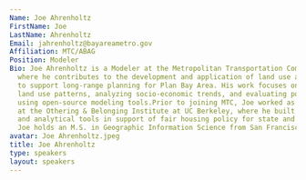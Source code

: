 ```yaml
---
Name: Joe Ahrenholtz
FirstName: Joe
LastName: Ahrenholtz
Email: jahrenholtz@bayareametro.gov
Affiliation: MTC/ABAG
Position: Modeler
Bio: Joe Ahrenholtz is a Modeler at the Metropolitan Transportation Commission (MTC),
  where he contributes to the development and application of land use and travel models
  to support long-range planning for Plan Bay Area. His work focuses on forecasting
  land use patterns, analyzing socio-economic trends, and evaluating policy impacts
  using open-source modeling tools.Prior to joining MTC, Joe worked as a data scientist
  at the Othering & Belonging Institute at UC Berkeley, where he built data models
  and analytical tools in support of fair housing policy for state and local agencies.
  Joe holds an M.S. in Geographic Information Science from San Francisco State University.
avatar: Joe Ahrenholtz.jpeg
title: Joe Ahrenholtz
type: speakers
layout: speakers
---
```

